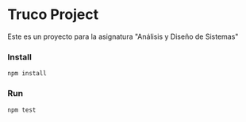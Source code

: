 # Truco Project

Este es un proyecto para la asignatura "Análisis y Diseño de Sistemas" 

### Install

 `npm install`


### Run

 `npm test`


